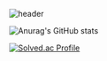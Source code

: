 ![header](https://capsule-render.vercel.app/api?type=venom&color=random&height=400&section=header&text=SUSOT&desc=game%20programer&fontSize=90&descSize=40&fontColor=999999&fontAlighY=90)


![Anurag's GitHub stats](https://github-readme-stats.vercel.app/api?username=SUSOT&show_icons=true&theme=radical)

[![Solved.ac Profile](http://mazassumnida.wtf/api/generate_badge?boj=SUSOT)](https://solved.ac/SUSOT)<br/>
